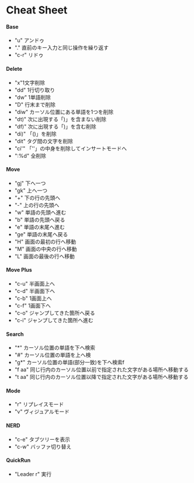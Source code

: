 # Cheat Sheet

#### Base

- "u"       アンドゥ
- "."       直前のキー入力と同じ操作を繰り返す
- "c-r"     リドゥ

#### Delete

- "x"1文字削除
- "dd"      1行切り取り
- "dw"      1単語削除
- "D"       行末まで削除
- "diw"     カーソル位置にある単語を1つを削除
- "dt)"     次に出現する「)」を含まない削除
- "df)"     次に出現する「)」を含む削除
- "di)"     「()」を削除
- "dit"     タグ間の文字を削除
- "ci'"     「''」の中身を削除してインサートモードへ
- ":%d"      全削除

#### Move

- "gj"      下へ一つ
- "gk"      上へ一つ
- "+"       下の行の先頭へ
- "-"       上の行の先頭へ
- "w"       単語の先頭へ進む
- "b"       単語の先頭へ戻る
- "e"       単語の末尾へ進む
- "ge"      単語の末尾へ戻る
- "H"       画面の最初の行へ移動
- "M"       画面の中央の行へ移動
- "L"       画面の最後の行へ移動

#### Move Plus

- "c-u"     半画面上へ
- "c-d"     半画面下へ
- "c-b"     1画面上へ
- "c-f"     1画面下へ
- "c-o"     ジャンプしてきた箇所へ戻る
- "c-i"     ジャンプしてきた箇所へ進む

#### Search

- "*"       カーソル位置の単語を下へ検索
- "#"       カーソル位置の単語を上へ検
- "g*"      カーソル位置の単語(部分一致)を下へ検索f
- "f aa"    同じ行内のカーソル位置以前で指定された文字がある場所へ移動する
- "t aa"    同じ行内のカーソル位置以降で指定された文字がある場所へ移動する

#### Mode

- "r"       リプレイスモード
- "v"       ヴィジュアルモード

#### NERD

- "c-e"     タブツリーを表示
- "c-w"     バッファ切り替え

#### QuickRun

- "Leader r"  実行
